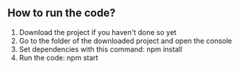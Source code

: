 ## How to run the code?
1. Download the project if you haven't done so yet
2. Go to the folder of the downloaded project and open the console
3. Set dependencies with this command: npm install
4. Run the code: npm start
